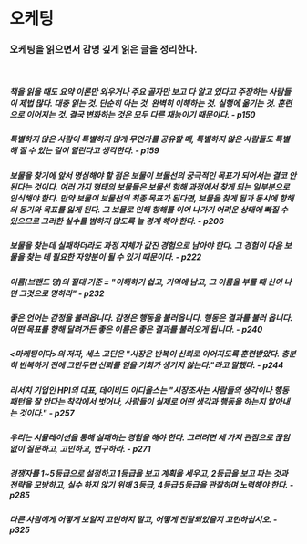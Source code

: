 # 오케팅

### 오케팅을 읽으면서 감명 깊게 읽은 글을 정리한다.

<br />

##### 책을 읽을 때도 요약 이론만 외우거나 주요 골자만 보고 다 알고 있다고 주장하는 사람들이 제법 많다. 대충 읽는 것. 단순히 아는 것. 완벽히 이해하는 것. 실행에 옮기는 것. 훈련으로 이어지는 것. 결국 변화하는 것은 모두 다른 재능이기 때문이다. - p150

##### 특별하지 않은 사람이 특별하지 않게 무언가를 공유할 때, 특별하지 않은 사람들도 특별해 질 수 있는 길이 열린다고 생각한다. - p159

##### 보물을 찾기에 앞서 명심해야 할 점은 보물이 보물선의 궁극적인 목표가 되어서는 결코 안 된다는 것이다. 여러 가지 형태의 보물들은 보물선 항해 과정에서 찾게 되는 일부분으로 인식해야 한다. 만약 보물이 보물선의 최종 목표가 된다면, 보물을 찾게 됨과 동시에 항해의 동기와 목표를 잃게 된다. 그 보물로 인해 항해를 이어 나가기 어려운 상태에 빠질 수 있으므로 그러한 실수를 범하지 않도록 늘 경계 해야 한다. - p206

##### 보물을 찾는데 실패하더라도 과정 자체가 값진 경험으로 남아야 한다. 그 경험이 다음 보물을 찾는 데 필요한 자양분이 될 수 있기 때문이다. - p222

##### 이름(브랜드 명)의 절대 기준 = "이해하기 쉽고, 기억에 남고, 그 이름을 부를 때 신이 나면 그것으로 명하라" - p232

##### 좋은 언어는 감정을 불러옵니다. 감정은 행동을 불러옵니다. 행동은 결과를 불러 옵니다. 어떤 목표를 향해 달려가든 좋은 이름은 좋은 결과를 불러오게 됩니다. - p240

##### <마케팅이다>의 저자, 세스 고딘은 "시장은 반복이 신뢰로 이어지도록 훈련받았다. 충분히 반복하기 전에 그만두면 신뢰를 얻을 기회가 생기지 않는다."라고 말했다. - p244

##### 리서치 기업인 HPI의 대표, 데이비드 이디올스는 "시장조사는 사람들의 생각이나 행동 패턴을 잘 안다는 착각에서 벗어나, 사람들이 실제로 어떤 생각과 행동을 하는지 알아내는 것이다." - p257

##### 우리는 시뮬레이션을 통해 실패하는 경험을 해야 한다. 그러려면 세 가지 관점으로 끊임없이 질문하고, 고민하고, 연구하라. - p271

##### 경쟁자를 1~5등급으로 설정하고 1등급을 보고 계획을 세우고, 2등급을 보고 파는 것과 전략을 모방하고, 실수 하지 않기 위해 3등급, 4등급 5등급을 관찰하며 노력해야 한다. - p285

##### 다른 사람에게 어떻게 보일지 고민하지 말고, 어떻게 전달되었을지 고민하십시오. - p325
